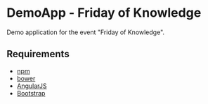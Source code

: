 DemoApp - Friday of Knowledge
=============================

Demo application for the event "Friday of Knowledge".

## Requirements ##

* [npm](https://www.npmjs.com/)
* [bower](http://bower.io/)
* [AngularJS](https://angularjs.org/)
* [Bootstrap](http://getbootstrap.com/)
